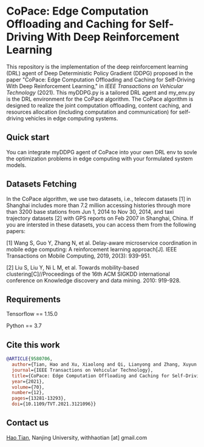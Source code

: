 # CoPace: Edge Computation Offloading and Caching for Self-Driving With Deep Reinforcement Learning
This repository is the implementation of the deep reinforcement learning (DRL) agent of Deep Deterministic Policy Gradient (DDPG) proposed in the paper "CoPace: Edge Computation Offloading and Caching for Self-Driving With Deep Reinforcement Learning," in *IEEE Transactions on Vehicular Technology* (2021). This myDDPG.py is a tailored DRL agent and my_env.py is the DRL environment for the CoPace algorithm. The CoPace algorithm is designed to realize the joint computation offloading, content caching, and resources allocation (including computation and communication) for self-driving vehicles in edge computing systems.

## Quick start
You can integrate myDDPG agent of CoPace into your own DRL env to sovle the optimization problems in edge computing with your formulated system models.

## Datasets Fetching
In the CoPace algorithm, we use two datasets, i.e., telecom datasets [1] in Shanghai includes more than 7.2 million accessing histories through more than 3200 base stations from Jun 1, 2014 to Nov 30, 2014, and taxi trajectory datasets [2] with GPS reports on Feb 2007 in Shanghai, China. If you are intersted in these datasets, you can access them from the following papers:

[1] Wang S, Guo Y, Zhang N, et al. Delay-aware microservice coordination in mobile edge computing: A reinforcement learning approach[J]. IEEE Transactions on Mobile Computing, 2019, 20(3): 939-951.

[2] Liu S, Liu Y, Ni L M, et al. Towards mobility-based clustering[C]//Proceedings of the 16th ACM SIGKDD international conference on Knowledge discovery and data mining. 2010: 919-928.

## Requirements
Tensorflow == 1.15.0

Python == 3.7

## Cite this work
```bibtex
@ARTICLE{9580706,
  author={Tian, Hao and Xu, Xiaolong and Qi, Lianyong and Zhang, Xuyun and Dou, Wanchun and Yu, Shui and Ni, Qiang},
  journal={IEEE Transactions on Vehicular Technology}, 
  title={CoPace: Edge Computation Offloading and Caching for Self-Driving With Deep Reinforcement Learning}, 
  year={2021},
  volume={70},
  number={12},
  pages={13281-13293},
  doi={10.1109/TVT.2021.3121096}}
```

## Contact us
[Hao Tian](https://withhaotian.github.io), Nanjing University, withhaotian [at] gmail.com